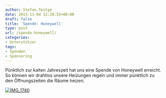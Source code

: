 ```yaml
---
author: Stefan.Teitge
date: 2013-11-04 12:28:53+00:00
draft: false
title: 'Spende: Honeywell'
type: post
url: /spende-honeywell/
categories:
- Unterstützer
tags:
- Spenden
- Sponsoring
---
```


Pünktlich zur kalten Jahreszeit hat uns eine Spende von Honeywell erreicht. So können wir drahtlos unsere Heizungen regeln und immer pünktlich zu den Öffnungszeiten die Räume heizen.<!-- more -->

[![IMG_1740](/wp-content/uploads/2013/11/IMG_1740-1024x680.jpg)
](/wp-content/uploads/2013/11/IMG_1740.jpg)
